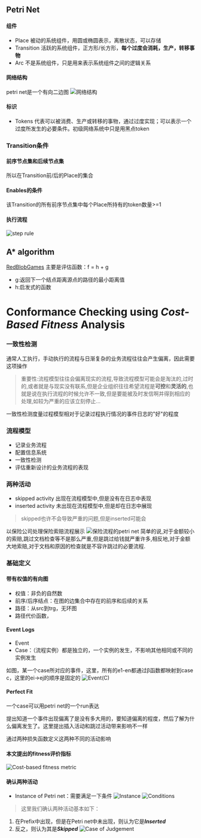 ## Petri Net

#### 组件
+ Place 被动的系统组件，用圆或椭圆表示，离散状态，可以存储
+ Transition 活跃的系统组件，正方形/长方形，**每个过度会消耗，生产，转移事物**
+ Arc 不是系统组件，只是用来表示系统组件之间的逻辑关系

#### 网络结构
petri net是一个有向二边图
![网络结构](./src/1.png)

#### 标识
+ Tokens 代表可以被消费、生产或转移的事物，通过过度实现；可以表示一个过度所发生的必要条件。初级网络系统中只是用黑点token

### Transition条件

#### 前序节点集和后续节点集
所以在Transition前/后的Place的集合

#### Enables的条件
该Transition的所有前序节点集中每个Place所持有的token数量>=1

#### 执行流程
![step rule](./src/2.png)


## A* algorithm
[RedBlobGames](https://www.redblobgames.com/pathfinding/a-star/introduction.html)
主要是评估函数：f = h + g
+ g:返回下一个结点距离源点的路径的最小距离值
+ h:启发式的函数


# Conformance Checking using *Cost-Based Fitness* Analysis

### 一致性检测
通常人工执行，手动执行的流程与日渐复杂的业务流程往往会产生偏离，因此需要这项操作
> 重要性:流程模型往往会偏离现实的流程,导致流程模型可能会是淘汰的,过时的,或者就是与现实没有联系,但是企业组织往往希望流程是**可控**和**灵活的**,也就是说在执行流程的时候允许不一致,但是要能被及时发信啊并得到相应的处理,如较为严重的应该立刻停止...

一致性检测度量过程模型相对于记录过程执行情况的事件日志的"好"的程度


### 流程模型
+ 记录业务流程
+ 配置信息系统
+ 一致性检测
+ 评估重新设计的业务流程的表现

### 两种活动
+ skipped activity 出现在流程模型中,但是没有在日志中表现
+ inserted activity 未出现在流程模型中,但是却在日志中展现
> skipped也许不会导致严重的问题,但是inserted可能会

以保险公司处理保险索赔流程展示
![保险流程的petri net](./src/3.png)
简单的说,对于金额较小的索赔,跳过文档检查等不是那么严重,但是跳过给钱就严重许多,相反地,对于金额大地索赔,对于文档和原因的检查就是不容许跳过的必要流程.

### 基础定义

#### 带有权值的有向图
+ 权值：非负的自然数
+ 前序/后序结点：在图的边集合中存在的前序和后续的关系
+ 路径：从src到trg，无环图
+ 路径代价函数，

#### Event Logs
+ Event
+ Case：（流程实例）都是独立的，一个实例的发生，不影响其他相同或不同的实例发生

如图，某一个case所对应的事件，这里，所有的e1-en都通过β函数都映射到case c，这里的ei->ej的顺序是固定的
![Event(C)](./src/4.png)

#### Perfect Fit
一个case可以用petri net的一个run表达

提出知道一个事件出现偏离了是没有多大用的，要知道偏离的程度，然后了解为什么偏离发生了。这里提出插入活动和跳过活动带来影响不一样

通过两种损失函数定义这两种不同的活动影响

#### 本文提出的fitness评价指标
![Cost-based fitness metric](./src/5.png)


#### 确认两种活动
+ Instance of Petri net：需要满足一下条件
![Instance](./src/6.png)
![Conditions](./src/7.png)

> 这里我们确认两种活动基本如下：
1. 在Prefix中出现，但是在Petri net中未出现，则认为它是***Inserted***
2. 反之，则认为其是***Skipped***
![Case of Judgement](./src/8.png)